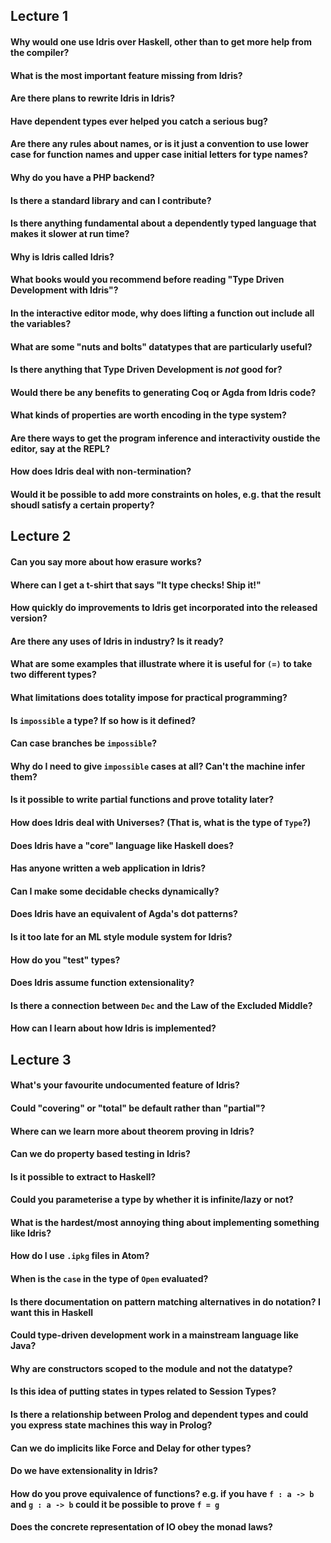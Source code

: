 Lecture 1
---------

#### Why would one use Idris over Haskell, other than to get more help from the compiler?
#### What is the most important feature missing from Idris?
#### Are there plans to rewrite Idris in Idris?
#### Have dependent types ever helped you catch a serious bug?
#### Are there any rules about names, or is it just a convention to use lower case for function names and upper case initial letters for type names?
#### Why do you have a PHP backend?
#### Is there a standard library and can I contribute?
#### Is there anything fundamental about a dependently typed language that makes it slower at run time?
#### Why is Idris called Idris?
#### What books would you recommend before reading "Type Driven Development with Idris"?
#### In the interactive editor mode, why does lifting a function out include all the variables?
#### What are some "nuts and bolts" datatypes that are particularly useful?
#### Is there anything that Type Driven Development is *not* good for?
#### Would there be any benefits to generating Coq or Agda from Idris code?
#### What kinds of properties are worth encoding in the type system?
#### Are there ways to get the program inference and interactivity oustide the editor, say at the REPL?
#### How does Idris deal with non-termination?
#### Would it be possible to add more constraints on holes, e.g. that the result shoudl satisfy a certain property?

Lecture 2
---------

#### Can you say more about how erasure works?
#### Where can I get a t-shirt that says "It type checks! Ship it!"
#### How quickly do improvements to Idris get incorporated into the released version?
#### Are there any uses of Idris in industry? Is it ready?
#### What are some examples that illustrate where it is useful for `(=)` to take two different types?
#### What limitations does totality impose for practical programming?
#### Is `impossible` a type? If so how is it defined?
#### Can case branches be `impossible`?
#### Why do I need to give `impossible` cases at all? Can't the machine infer them?
#### Is it possible to write partial functions and prove totality later?
#### How does Idris deal with Universes? (That is, what is the type of `Type`?)
#### Does Idris have a "core" language like Haskell does?
#### Has anyone written a web application in Idris?
#### Can I make some decidable checks dynamically?
#### Does Idris have an equivalent of Agda's dot patterns?
#### Is it too late for an ML style module system for Idris?
#### How do you "test" types?
#### Does Idris assume function extensionality?
#### Is there a connection between `Dec` and the Law of the Excluded Middle?
#### How can I learn about how Idris is implemented?

Lecture 3
---------

#### What's your favourite undocumented feature of Idris?
#### Could "covering" or "total" be default rather than "partial"?
#### Where can we learn more about theorem proving in Idris?
#### Can we do property based testing in Idris?
#### Is it possible to extract to Haskell?
#### Could you parameterise a type by whether it is infinite/lazy or not?
#### What is the hardest/most annoying thing about implementing something like Idris?
#### How do I use `.ipkg` files in Atom?
#### When is the `case` in the type of `Open` evaluated?
#### Is there documentation on pattern matching alternatives in do notation?  I want this in Haskell
#### Could type-driven development work in a mainstream language like Java?
#### Why are constructors scoped to the module and not the datatype?
#### Is this idea of putting states in types related to Session Types?
#### Is there a relationship between Prolog and dependent types and could you express state machines this way in Prolog?
#### Can we do implicits like Force and Delay for other types?
#### Do we have extensionality in Idris?
#### How do you prove equivalence of functions? e.g. if you have `f : a -> b` and `g : a -> b` could it be possible to prove `f = g`
#### Does the concrete representation of IO obey the monad laws?
